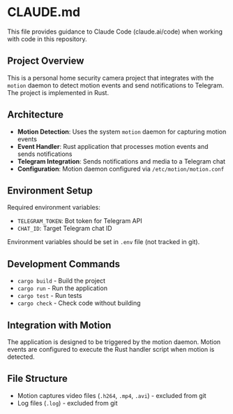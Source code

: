 # CLAUDE.md

This file provides guidance to Claude Code (claude.ai/code) when working with code in this repository.

## Project Overview

This is a personal home security camera project that integrates with the `motion` daemon to detect motion events and send notifications to Telegram. The project is implemented in Rust.

## Architecture

- **Motion Detection**: Uses the system `motion` daemon for capturing motion events
- **Event Handler**: Rust application that processes motion events and sends notifications
- **Telegram Integration**: Sends notifications and media to a Telegram chat
- **Configuration**: Motion daemon configured via `/etc/motion/motion.conf`

## Environment Setup

Required environment variables:
- `TELEGRAM_TOKEN`: Bot token for Telegram API
- `CHAT_ID`: Target Telegram chat ID

Environment variables should be set in `.env` file (not tracked in git).

## Development Commands

- `cargo build` - Build the project
- `cargo run` - Run the application
- `cargo test` - Run tests
- `cargo check` - Check code without building

## Integration with Motion

The application is designed to be triggered by the motion daemon. Motion events are configured to execute the Rust handler script when motion is detected.

## File Structure

- Motion captures video files (`.h264`, `.mp4`, `.avi`) - excluded from git
- Log files (`.log`) - excluded from git